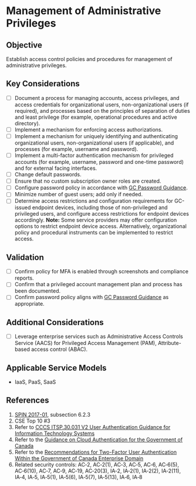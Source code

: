 # Management of Administrative Privileges

## Objective

Establish access control policies and procedures for management of administrative privileges.

## Key Considerations

* [ ] Document a process for managing accounts, access privileges, and access credentials for organizational users, non-organizational users (if required), and processes based on the principles of separation of duties and least privilege (for example, operational procedures and active directory).
* [ ] Implement a mechanism for enforcing access authorizations.
* [ ] Implement a mechanism for uniquely identifying and authenticating organizational users, non-organizational users (if applicable), and processes (for example, username and password).
* [ ] Implement a multi-factor authentication mechanism for privileged accounts (for example, username, password and one-time password) and for external facing interfaces.
* [ ] Change default passwords.
* [ ] Ensure that no custom subscription owner roles are created.
* [ ] Configure password policy in accordance with [GC Password Guidance](https://www.canada.ca/en/government/system/digital-government/password-guidance.html).
* [ ] Minimize number of guest users; add only if needed.
* [ ] Determine access restrictions and configuration requirements for GC-issued endpoint devices, including those of non-privileged and privileged users, and configure access restrictions for endpoint devices accordingly.
**Note:** Some service providers may offer configuration options to restrict endpoint device access. Alternatively, organizational policy and procedural instruments can be implemented to restrict access.

## Validation

* [ ] Confirm policy for MFA is enabled through screenshots and compliance reports.
* [ ] Confirm that a privileged account management plan and process has been documented.
* [ ] Confirm password policy aligns with [GC Password Guidance](https://www.canada.ca/en/government/system/digital-government/password-guidance.html) as appropriate.

## Additional Considerations

* [ ] Leverage enterprise services such as Administrative Access Controls Service (AACS) for Privileged Access Management (PAM), Attribute-based access control (ABAC).

## Applicable Service Models

* IaaS, PaaS, SaaS

## References

1. [SPIN 2017-01](https://www.canada.ca/en/treasury-board-secretariat/services/access-information-privacy/security-identity-management/direction-secure-use-commercial-cloud-services-spin.html), subsection 6.2.3
2. CSE Top 10 #3
3. Refer to [CCCS ITSP.30.031 V2 User Authentication Guidance for Information Technology Systems](https://cyber.gc.ca/en/guidance/user-authentication-guidance-information-technology-systems-itsp30031-v3)
4. Refer to the [Guidance on Cloud Authentication for the Government of Canada](https://intranet.canada.ca/wg-tg/cagc-angc-eng.asp)
5. Refer to the [Recommendations for Two-Factor User Authentication Within the Government of Canada Enterprise Domain](https://intranet.canada.ca/wg-tg/rtua-rafu-eng.asp)
6. Related security controls: AC‑2, AC‑2(1), AC‑3, AC‑5, AC‑6, AC‑6(5), AC‑6(10), AC‑7, AC‑9, AC‑19, AC‑20(3), IA‑2, IA‑2(1), IA‑2(2), IA‑2(11), IA‑4, IA‑5, IA‑5(1), IA‑5(6), IA‑5(7), IA‑5(13), IA‑6, IA‑8
